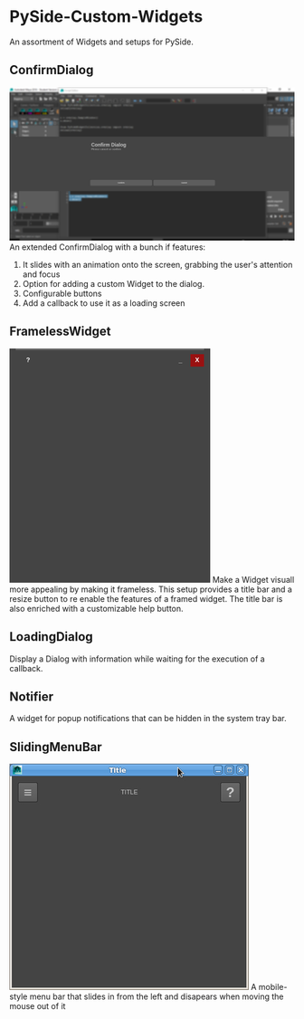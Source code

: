 # PySide-Custom-Widgets
An assortment of Widgets and setups for PySide.

## ConfirmDialog
![Confirm Dialog](/confirmdialog.jpg)
An extended ConfirmDialog with a bunch if features:
1. It slides with an animation onto the screen, grabbing the user's attention and focus
2. Option for adding a custom Widget to the dialog.
3. Configurable buttons
4. Add a callback to use it as a loading screen

## FramelessWidget
![Frameless Widget](/framelesswidget.png)
Make a Widget visuall more appealing by making it frameless. This setup provides a title bar and a resize button to re enable the features of a framed widget. The title bar is also enriched with a customizable help button.

## LoadingDialog
Display a Dialog with information while waiting for the execution of a callback.

## Notifier
A widget for popup notifications that can be hidden in the system tray bar.

## SlidingMenuBar
![Sliding Menu](/slidingmenubar.jpg)
A mobile-style menu bar that slides in from the left and disapears when moving the mouse out of it
